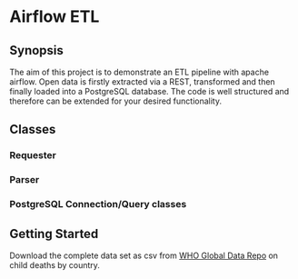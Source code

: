 # Airflow ETL

## Synopsis
The aim of this project is to demonstrate an ETL pipeline with apache airflow. Open data is firstly
extracted via a REST, transformed and then finally loaded into a PostgreSQL database.
The code is well structured and therefore can be extended for your desired functionality.

## Classes

### Requester


### Parser


### PostgreSQL Connection/Query classes


## Getting Started

Download the complete data set as csv from [WHO Global Data Repo](https://apps.who.int/gho/data/node.main.38?lang=en) 
on child deaths by country.